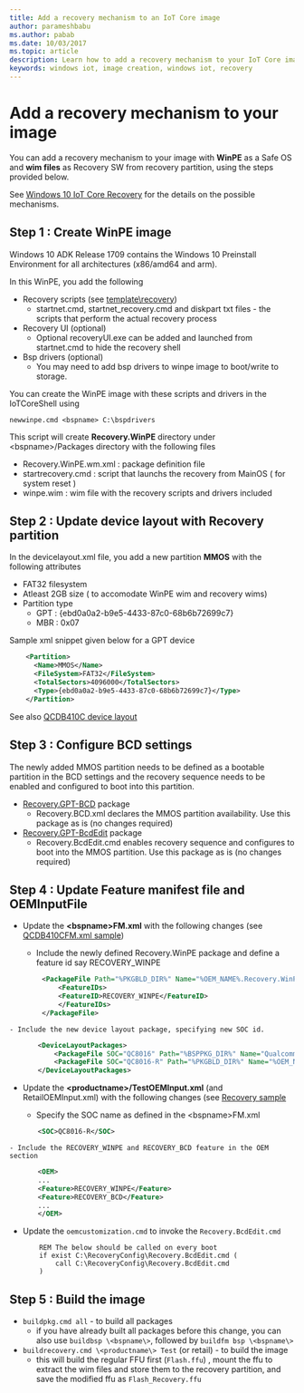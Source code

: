 ```yaml
---
title: Add a recovery mechanism to an IoT Core image
author: parameshbabu
ms.author: pabab
ms.date: 10/03/2017
ms.topic: article
description: Learn how to add a recovery mechanism to your IoT Core image. 
keywords: windows iot, image creation, windows iot, recovery
---
```


# Add a recovery mechanism to your image

You can add a recovery mechanism to your image with **WinPE** as a Safe OS and **wim files** as Recovery SW from recovery partition, using the steps provided below.

See [Windows 10 IoT Core Recovery](../commercialize-your-device/Recovery.md) for the details on the possible mechanisms.

## Step 1 : Create WinPE image 
Windows 10 ADK Release 1709 contains the Windows 10 Preinstall Environment for all architectures (x86/amd64 and arm).

In this WinPE, you add the following

- Recovery scripts (see [template\recovery](https://github.com/ms-iot/iot-adk-addonkit/tree/master/Templates/recovery))
    - startnet.cmd, startnet_recovery.cmd and diskpart txt files - the scripts that perform the actual recovery process
- Recovery UI (optional)
    - Optional recoveryUI.exe can be added and launched from startnet.cmd to hide the recovery shell
- Bsp drivers (optional)
    - You may need to add bsp drivers to winpe image to boot/write to storage. 

You can create the WinPE image with these scripts and drivers in the IoTCoreShell using 
``` 
newwinpe.cmd <bspname> C:\bspdrivers
```
This script will create **Recovery.WinPE** directory under \<bspname\>/Packages directory with the following files

- Recovery.WinPE.wm.xml : package definition file
- startrecovery.cmd : script that launchs the recovery from MainOS ( for system reset )
- winpe.wim : wim file with the recovery scripts and drivers included

## Step 2 : Update device layout with Recovery partition

In the devicelayout.xml file, you add a new partition **MMOS** with the following attributes
- FAT32 filesystem
- Atleast 2GB size ( to accomodate WinPE wim and recovery wims)
- Partition type 
    - GPT : {ebd0a0a2-b9e5-4433-87c0-68b6b72699c7}
    - MBR : 0x07

Sample xml snippet given below for a GPT device
```xml
    <Partition>
      <Name>MMOS</Name>
      <FileSystem>FAT32</FileSystem>
      <TotalSectors>4096000</TotalSectors>
      <Type>{ebd0a0a2-b9e5-4433-87c0-68b6b72699c7}</Type>
    </Partition>
```
See also [QCDB410C device layout](https://github.com/ms-iot/iot-adk-addonkit/blob/master/Source-arm/BSP/QCDB410C/Packages/QCDB410C.DeviceLayout-R/DeviceLayout.xml)

## Step 3 : Configure BCD settings
The newly added MMOS partition needs to be defined as a bootable partition in the BCD settings and the recovery sequence needs to be enabled and configured to boot into this partition.

- [Recovery.GPT-BCD](https://github.com/ms-iot/iot-adk-addonkit/tree/master/Common/Packages/Recovery.GPT-BCD) package
    - Recovery.BCD.xml declares the MMOS partition availability. Use this package as is (no changes required)
- [Recovery.GPT-BcdEdit](https://github.com/ms-iot/iot-adk-addonkit/tree/master/Common/Packages/Recovery.GPT-BcdEdit) package
    - Recovery.BcdEdit.cmd enables recovery sequence and configures to boot into the MMOS partition. Use this package as is (no changes required)


## Step 4 : Update Feature manifest file and OEMInputFile
- Update the **\<bspname\>FM.xml** with the following changes (see [QCDB410CFM.xml sample](https://github.com/ms-iot/iot-adk-addonkit/blob/master/Source-arm/BSP/QCDB410C/Packages/QCDB410CFM.xml))

    - Include the newly defined Recovery.WinPE package and define a feature id say RECOVERY_WINPE
```xml
        <PackageFile Path="%PKGBLD_DIR%" Name="%OEM_NAME%.Recovery.WinPE.cab">
            <FeatureIDs>
            <FeatureID>RECOVERY_WINPE</FeatureID>
            </FeatureIDs>
        </PackageFile>
 ```
    - Include the new device layout package, specifying new SOC id.
 ```xml
        <DeviceLayoutPackages>
            <PackageFile SOC="QC8016" Path="%BSPPKG_DIR%" Name="Qualcomm.QC8916.DeviceLayout.cab" />
            <PackageFile SOC="QC8016-R" Path="%PKGBLD_DIR%" Name="%OEM_NAME%.bspname.DeviceLayout-R.cab" />
        </DeviceLayoutPackages>    
 ```
- Update the **\<productname\>/TestOEMInput.xml** (and RetailOEMInput.xml) with the following changes (see [Recovery sample](https://github.com/ms-iot/iot-adk-addonkit/blob/develop/Source-arm/Products/RecoverySample/TestOEMInput.xml)

    - Specify the SOC name as defined in the \<bspname\>FM.xml
 ```xml
        <SOC>QC8016-R</SOC>
 ```
    - Include the RECOVERY_WINPE and RECOVERY_BCD feature in the OEM section
 ```xml
        <OEM>
        ...
        <Feature>RECOVERY_WINPE</Feature>
        <Feature>RECOVERY_BCD</Feature>
        ...
        </OEM>
 ```
 
- Update the `oemcustomization.cmd` to invoke the `Recovery.BcdEdit.cmd`
    ```
        REM The below should be called on every boot
        if exist C:\RecoveryConfig\Recovery.BcdEdit.cmd (
            call C:\RecoveryConfig\Recovery.BcdEdit.cmd
        )
    ```

## Step 5 : Build the image

- `buildpkg.cmd all` - to build all packages 
    - if you have already built all packages before this change, you can also use `buildbsp \<bspname\>`, followed by `buildfm bsp \<bspname\>`
- `buildrecovery.cmd \<productname\> Test` (or retail) - to build the image
    - this will build the regular FFU first (`Flash.ffu`) , mount the ffu to extract the wim files and store them to the recovery partition, and save the modified ffu as `Flash_Recovery.ffu`

